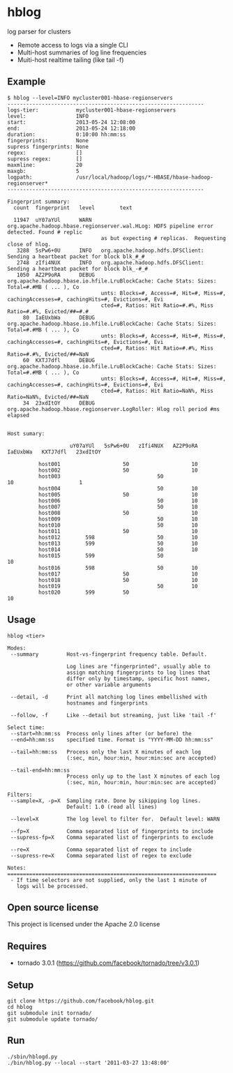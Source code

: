 hblog
=====

log parser for clusters

 - Remote access to logs via a single CLI
 - Multi-host summaries of log line frequencies
 - Muiti-host realtime tailing (like tail -f)


Example
--------

    $ hblog --level=INFO mycluster001-hbase-regionservers
    ---------------------------------------------------------------
    logs-tier:            mycluster001-hbase-regionservers
    level:                INFO
    start:                2013-05-24 12:08:00
    end:                  2013-05-24 12:18:00
    duration:             0:10:00 hh:mm:ss
    fingerprints:         None
    supress fingerprints: None
    regex:                []
    supress regex:        []
    maxmline:             20
    maxgb:                5
    logpath:              /usr/local/hadoop/logs/*-HBASE/hbase-hadoop-regionserver*
    ---------------------------------------------------------------

    Fingerprint summary:
      count  fingerprint   level        text

      11947  uY07aYUl      WARN   org.apache.hadoop.hbase.regionserver.wal.HLog: HDFS pipeline error detected. Found # replic
                                  as but expecting # replicas.  Requesting close of hlog.
       3288  5sPw6+0U      INFO   org.apache.hadoop.hdfs.DFSClient: Sending a heartbeat packet for block blk_#_#
       2748  zIfi4NUX      INFO   org.apache.hadoop.hdfs.DFSClient: Sending a heartbeat packet for block blk_-#_#
       1050  AZ2P9oRA      DEBUG  org.apache.hadoop.hbase.io.hfile.LruBlockCache: Cache Stats: Sizes: Total=#.#MB ( ... ), Co
                                  unts: Blocks=#, Access=#, Hit=#, Miss=#, cachingAccesses=#, cachingHits=#, Evictions=#, Evi
                                  cted=#, Ratios: Hit Ratio=#.#%, Miss Ratio=#.#%, Evicted/##=#.#
         80  IaEUxbWa      DEBUG  org.apache.hadoop.hbase.io.hfile.LruBlockCache: Cache Stats: Sizes: Total=#.#MB ( ... ), Co
                                  unts: Blocks=#, Access=#, Hit=#, Miss=#, cachingAccesses=#, cachingHits=#, Evictions=#, Evi
                                  cted=#, Ratios: Hit Ratio=#.#%, Miss Ratio=#.#%, Evicted/##=NaN
         60  KXTJ7dfl      DEBUG  org.apache.hadoop.hbase.io.hfile.LruBlockCache: Cache Stats: Sizes: Total=#.#MB ( ... ), Co
                                  unts: Blocks=#, Access=#, Hit=#, Miss=#, cachingAccesses=#, cachingHits=#, Evictions=#, Evi
                                  cted=#, Ratios: Hit Ratio=NaN%, Miss Ratio=NaN%, Evicted/##=NaN
         34  23xdItOY      DEBUG  org.apache.hadoop.hbase.regionserver.LogRoller: Hlog roll period #ms elapsed


    Host sumary:

                        uY07aYUl   5sPw6+0U   zIfi4NUX   AZ2P9oRA   IaEUxbWa   KXTJ7dfl   23xdItOY

              host001                    50                    10
              host002                    50                    10
              host003                               50                    10                     1
              host004                               50         10
              host005                    50                    10
              host006                               50         10
              host007                               50         10
              host008                    50                    10
              host009                               50         10
              host010                               50         10
              host011                    50                    10
              host012        598                    50         10
              host013        599                    50         10
              host014                               50         10
              host015        599                    50                               10
              host016        598                    50         10
              host017                    50                    10
              host018                    50                    10
              host019                               50         10
              host020        599         50                               10

Usage
--------

    hblog <tier>

    Modes:
     --summary         Host-vs-fingerprint frequency table. Default.

                       Log lines are "fingerprinted", usually able to
                       assign matching fingerprints to log lines that
                       differ only by timestamp, specific host names,
                       or other variable arguments

     --detail, -d      Print all matching log lines embellished with
                       hostnames and fingerprints

     --follow, -f      Like --detail but streaming, just like 'tail -f'

    Select time:
     --start=hh:mm:ss  Process only lines after (or before) the
     --end=hh:mm:ss    specified time. Format is "YYYY-MM-DD hh:mm:ss"

     --tail=hh:mm:ss   Process only the last X minutes of each log
                       (:sec, min, hour:min, hour:min:sec are accepted)

     --tail-end=hh:mm:ss
                       Process only up to the last X minutes of each log
                       (:sec, min, hour:min, hour:min:sec are accepted)

    Filters:
     --sample=X, -p=X  Sampling rate. Done by sikipping log lines.
                       Default: 1.0 (read all lines)

     --level=X         The log level to filter for.  Default level: WARN

     --fp=X            Comma separated list of fingerprints to include
     --supress-fp=X    Comma separated list of fingerprints to exclude

     --re=X            Comma separated list of regex to include
     --supress-re=X    Comma separated list of regex to exclude

    Notes:
    ===================================================================
     - If time selectors are not supplied, only the last 1 minute of
       logs will be processed.


Open source license
--------
This project is licensed under the Apache 2.0 license


Requires
--------

 - tornado 3.0.1 (https://github.com/facebook/tornado/tree/v3.0.1)


Setup
--------

    git clone https://github.com/facebook/hblog.git
    cd hblog
    git submodule init tornado/
    git submodule update tornado/


Run
----

    ./sbin/hblogd.py
    ./bin/hblog.py --local --start '2011-03-27 13:48:00'
